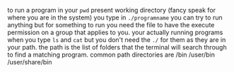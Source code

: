 to run a program in your `pwd` present working directory (fancy speak for where
you are in the system) you type in `./programname` you can try to run anything
but for something to run you need the file to have the execute permission on a
group that applies to you. your actually running programs when you type `ls` and
`cat` but you don't need the `./` for them as they are in your path. the path is
the list of folders that the terminal will search through to find a matching
program. common path directories are /bin /user/bin /user/share/bin

